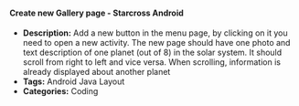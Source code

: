 #### Create new Gallery page - Starcross Android
- **Description:**
Add a new button in the menu page, by clicking on it you need to open a new activity. The new page should have one photo and text description of one planet (out of 8) in the solar system. It should scroll from right to left and vice versa. When scrolling, information is already displayed about another planet
- **Tags:**
Android
Java
Layout
- **Categories:**
Coding